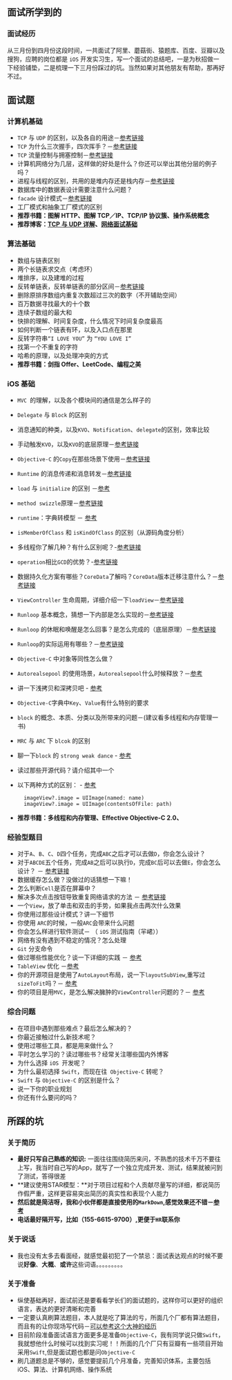 ## 面试所学到的

### 面试经历

从三月份到四月份这段时间，一共面试了阿里、蘑菇街、猿题库、百度、豆瓣以及搜狗，应聘的岗位都是 `iOS` 开发实习生，写一个面试的总结吧，一是为秋招做一下经验铺垫，二是梳理一下三月份踩过的坑。当然如果对其他朋友有帮助，那再好不过。


## 面试题

### 计算机基础

* `TCP` 与 `UDP` 的区别，以及各自的用途－[参考链接](http://www.jianshu.com/notebooks/3194766/latest)
* `TCP` 为什么三次握手，四次挥手？－[参考链接](http://www.jianshu.com/notebooks/3194766/latest)
* `TCP` 流量控制与拥塞控制－[参考链接](http://www.jianshu.com/notebooks/3194766/latest)
* 计算机网络分为几层，这样做的好处是什么？你还可以举出其他分层的例子吗？
* 进程与线程的区别，共用的是堆内存还是栈内存－[参考链接](https://github.com/Wl201314/MartinBlog/blob/master/Blog/%E8%AE%A1%E7%AE%97%E6%9C%BA%E5%9F%BA%E7%A1%80/%E5%86%85%E5%AD%98%E4%B8%AD%E7%9A%84%E5%A0%86%E4%B8%8E%E6%A0%88%E5%88%B0%E5%BA%95%E6%98%AF%E6%80%8E%E4%B9%88%E5%9B%9E%E4%BA%8B%EF%BC%9F.md)
* 数据库中的数据表设计需要注意什么问题？
* `facade` 设计模式－[参考链接](http://www.jianshu.com/p/aa74fd5f2b9a)
* 工厂模式和抽象工厂模式的区别
* **推荐书籍：图解 HTTP、图解 TCP／IP、TCP/IP 协议簇、操作系统概念**
* **推荐博客：[TCP 与 UDP 详解](http://www.jianshu.com/notebooks/3194766/latest)、[网络面试基础](http://www.jianshu.com/notebooks/3276500/latest)**


### 算法基础

* 数组与链表区别
* 两个长链表求交点（考虑环）
* 堆排序，以及建堆的过程
* 反转单链表，反转单链表的部分区间－[参考链接](https://github.com/Wl201314/MartinBlog/blob/master/Blog/%E7%AE%97%E6%B3%95/%E4%BB%8E%E5%A4%B4%E5%AD%A6%E7%AE%97%E6%B3%95%EF%BC%9A%E5%8D%95%E9%93%BE%E8%A1%A8%E7%9A%84%E4%B8%80%E4%BA%9B%E6%93%8D%E4%BD%9C.md)
* 删除原排序数组内重复次数超过三次的数字（不开辅助空间）
* 百万数据寻找最大的十个数
* 连续子数组的最大和
* 快排的理解、时间复杂度，什么情况下时间复杂度最高
* 如何判断一个链表有环，以及入口点在那里
* 反转字符串`“I LOVE YOU”` 为 `“YOU LOVE I”`
* 找第一个不重复的字符
* 哈希的原理，以及处理冲突的方式
* **推荐书籍：剑指 Offer、LeetCode、编程之美**

### iOS 基础

* `MVC `的理解，以及各个模块间的通信是怎么样子的
* `Delegate` 与 `Block` 的区别
* 消息通知的种类，以及`KVO`、`Notification`、`delegate`的区别，效率比较
* 手动触发`KVO`，以及`KVO`的底层原理－[参考链接](https://github.com/ChenYilong/iOSInterviewQuestions/blob/master/01%E3%80%8A%E6%8B%9B%E8%81%98%E4%B8%80%E4%B8%AA%E9%9D%A0%E8%B0%B1%E7%9A%84iOS%E3%80%8B%E9%9D%A2%E8%AF%95%E9%A2%98%E5%8F%82%E8%80%83%E7%AD%94%E6%A1%88/%E3%80%8A%E6%8B%9B%E8%81%98%E4%B8%80%E4%B8%AA%E9%9D%A0%E8%B0%B1%E7%9A%84iOS%E3%80%8B%E9%9D%A2%E8%AF%95%E9%A2%98%E5%8F%82%E8%80%83%E7%AD%94%E6%A1%88%EF%BC%88%E4%B8%8B%EF%BC%89.md#50-%E5%A6%82%E4%BD%95%E5%85%B3%E9%97%AD%E9%BB%98%E8%AE%A4%E7%9A%84kvo%E7%9A%84%E9%BB%98%E8%AE%A4%E5%AE%9E%E7%8E%B0%E5%B9%B6%E8%BF%9B%E5%85%A5%E8%87%AA%E5%AE%9A%E4%B9%89%E7%9A%84kvo%E5%AE%9E%E7%8E%B0)
* `Objective-C` 的`Copy`在那些场景下使用－[参考链接](https://github.com/ChenYilong/iOSInterviewQuestions/blob/master/01%E3%80%8A%E6%8B%9B%E8%81%98%E4%B8%80%E4%B8%AA%E9%9D%A0%E8%B0%B1%E7%9A%84iOS%E3%80%8B%E9%9D%A2%E8%AF%95%E9%A2%98%E5%8F%82%E8%80%83%E7%AD%94%E6%A1%88/%E3%80%8A%E6%8B%9B%E8%81%98%E4%B8%80%E4%B8%AA%E9%9D%A0%E8%B0%B1%E7%9A%84iOS%E3%80%8B%E9%9D%A2%E8%AF%95%E9%A2%98%E5%8F%82%E8%80%83%E7%AD%94%E6%A1%88%EF%BC%88%E4%B8%8A%EF%BC%89.md#3-%E6%80%8E%E4%B9%88%E7%94%A8-copy-%E5%85%B3%E9%94%AE%E5%AD%97)
* `Runtime` 的消息传递和消息转发－[参考链接](http://www.ianisme.com/ios/2019.html)
* `load` 与 `initialize` 的区别 －[参考](http://www.jianshu.com/p/d25f691f0b07) 
* `method swizzle`原理－[参考链接](http://southpeak.github.io/blog/2014/11/06/objective-c-runtime-yun-xing-shi-zhi-si-:method-swizzling/)
* `runtime`：字典转模型 － [参考](http://www.jianshu.com/p/cecfe78e9cd8)
* `isMemberOfClass` 和 `isKindOfClass` 的区别（从源码角度分析）
* 多线程你了解几种？有什么区别呢？-[参考链接](https://bestswifter.com/multithreadconclusion/)
* `operation`相比`GCD`的优势？-[参考链接](https://bestswifter.com/multithreadconclusion/)
* 数据持久化方案有哪些？`CoreData`了解吗？`CoreData`版本迁移注意什么？－[参考链接](http://www.chun.tips/blog/2014/11/28/core-data-ban-ben-qian-yi-jing-yan-zong-jie/)
* `ViewController` 生命周期，详细介绍一下`loadView`－[参考链接](https://bestswifter.com/uiviewlifetime/)
* `Runloop` 基本概念，猜想一下内部是怎么实现的－[参考链接](http://blog.ibireme.com/2015/05/18/runloop/)
* `Runloop` 的休眠和唤醒是怎么回事？是怎么完成的（底层原理）－[参考链接](http://blog.ibireme.com/2015/05/18/runloop/)
* `Runloop`的实际运用有哪些？－[参考链接](http://blog.ibireme.com/2015/05/18/runloop/)
* `Objective-C`  中对象等同性怎么做？
* `Autorealsepool` 的使用场景，`Autorealsepool`什么时候释放？－[参考](http://www.jianshu.com/p/f95b9bfda4a0)
* 讲一下浅拷贝和深拷贝吧 - [参考](https://www.zybuluo.com/MicroCai/note/50592)
* `Objective-C`字典中`Key`、`Value`有什么特别的要求
* `block` 的概念、本质、分类以及所带来的问题－(建议看多线程和内存管理一书)
* `MRC` 与 `ARC` 下 `blcok` 的区别
* 聊一下`block` 的 `strong weak dance` - [参考](http://www.jianshu.com/p/4ec18161d790)
* 读过那些开源代码？请介绍其中一个
* 以下两种方式的区别： - [参考](http://www.jianshu.com/p/f95b9bfda4a0)
	
		imageView?.image = UIImage(named: name)
		imageView?.image = UIImage(contentsOfFile: path)
		
* **推荐书籍：多线程和内存管理、Effective Objective-C 2.0、**

### 经验型题目 

* 对于`A`、`B`、`C`、`D`四个任务，完成`ABC`之后才可以去做`D`，你会怎么设计？
* 对于`ABCDE`五个任务，完成`AB`之后可以执行`D`，完成`BC`后可以去做`E`，你会怎么设计？ － [参考链接](https://github.com/Wl201314/MartinBlog/blob/master/Blog/%E9%9D%A2%E8%AF%95%E9%A2%98/%E5%A4%9A%E7%BA%BF%E7%A8%8B%EF%BC%9AA%E3%80%81B%E5%AE%8C%E6%88%90%E4%B9%8B%E5%90%8E%E5%8E%BB%E5%81%9AD%EF%BC%8CB%E3%80%81C%E5%AE%8C%E6%88%90%E4%B9%8B%E5%90%8E%E5%8E%BB%E5%81%9AE.md)
* 数据缓存怎么做？没做过的话猜想一下嘛！
* 怎么判断`Cell`是否在屏幕中？
* 解决多次点击按钮导致重复网络请求的方法 － [参考链接](http://blog.csdn.net/uxyheaven/article/details/48009197)
* 一个`View`，放了单击和双击的手势，如果我点击两次什么效果
* 你使用过那些设计模式？讲一下细节
* 你使用 `ARC`的时候，一般`ARC`会带来什么问题
* 你会怎么样进行软件测试－ （ `iOS` 测试指南（羋峮））
* 网络有没有遇到不稳定的情况？怎么处理
* `Git` 分支命令
* 做过哪些性能优化？谈一下详细的实践 － [参考](http://www.jianshu.com/notebooks/3050330/latest)
* `TableView` 优化 －[参考](http://longxdragon.github.io/2015/05/26/UITableView%E4%BC%98%E5%8C%96%E6%8A%80%E5%B7%A7/)
* 你的开源项目是使用了`AutoLayout`布局，说一下`layoutSubView`,重写过`sizeToFit`吗？－ [参考](https://github.com/Wl201314/MJianshu)
* 你的项目是用`MVC`，是怎么解决臃肿的`ViewController`问题的？－ [参考](http://oncenote.com/2015/12/08/How-to-build-UI/)

### 综合问题
* 在项目中遇到那些难点？最后怎么解决的？
* 你最近接触过什么新技术呢？
* 使用过哪些工具，都是用来做什么？
* 平时怎么学习的？读过哪些书？经常关注哪些国内外博客
* 为什么选择 `iOS `开发呢？
* 为什么最初选择 `Swift`，而现在往` Objective-C` 转呢？
* `Swift` 与 `Objective-C` 的区别是什么？
* 说一下你的职业规划
* 你还有什么要问的吗？

## 所踩的坑
### 关于简历
* **最好只写自己熟练的知识:** 一面往往围绕简历来问，不熟悉的技术千万不要往上写，我当时自己写的App，就写了一个独立完成开发、测试，结果就被问到了测试，答得很差
* **建议使用STAR模型：**对于项目过程和个人贡献尽量写的详细，都说简历作假严重，这样更容易突出简历的真实性和表现个人能力
* **然后就是简洁呀，我和小伙伴都是直接使用的`MarkDown`,感觉效果还不错－[参考](https://github.com/geekcompany/ResumeSample)**
* **电话最好隔开写，比如（155-6615-9700）,更便于`HR`联系你**

### 关于说话

* 我也没有太多去看面经，就感觉最初犯了一个禁忌：面试表达观点的时候不要说**好像**、**大概**、**或许**这些词语。。。。。。。。。

### 关于准备

* 纵使基础再好，面试前还是要看看学长们的面试题的，这样你可以更好的组织语言，表达的更好清晰和完善
* 一定要认真刷算法题目，本人就是吃了算法的亏，所面几个厂都有算法题目，而且有的让你现场写代码－[可以参考这个大神的经历](http://www.jianshu.com/p/1a60a3f159a7)
* 目前阶段准备面试语言方面更多是准备`Objective-C`，我有同学说只做`Swift`，我就想他什么时候可以找到实习呢！！所面的几个厂只有豆瓣有一些项目开始采用`Swift`,但是面试题也都是问`Objective-C`
* 刷几道题总是不够的，感觉要提前几个月准备，完善知识体系，主要包括iOS、算法、计算机网络、操作系统
